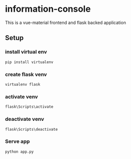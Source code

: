 # information-console
This is a vue-material frontend and flask backed application

## Setup
### install virtual env
```
pip install virtualenv
```

### create flask venv
```
virtualenv flask
```

### activate venv
```
flask\Scripts\activate
```

### deactivate venv
```
flask\Scripts\deactivate
```

### Serve app
```
python app.py
```